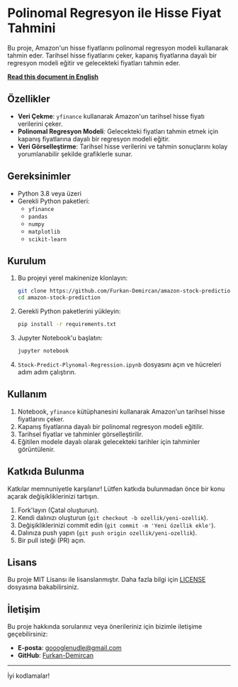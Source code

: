 # Polinomal Regresyon ile Hisse Fiyat Tahmini

Bu proje, Amazon'un hisse fiyatlarını polinomal regresyon modeli kullanarak tahmin eder. Tarihsel hisse fiyatlarını çeker, kapanış fiyatlarına dayalı bir regresyon modeli eğitir ve gelecekteki fiyatları tahmin eder.

[**Read this document in English**](./README.md)

## Özellikler

- **Veri Çekme**: `yfinance` kullanarak Amazon'un tarihsel hisse fiyatı verilerini çeker.
- **Polinomal Regresyon Modeli**: Gelecekteki fiyatları tahmin etmek için kapanış fiyatlarına dayalı bir regresyon modeli eğitir.
- **Veri Görselleştirme**: Tarihsel hisse verilerini ve tahmin sonuçlarını kolay yorumlanabilir şekilde grafiklerle sunar.

## Gereksinimler

- Python 3.8 veya üzeri
- Gerekli Python paketleri:
    - `yfinance`
    - `pandas`
    - `numpy`
    - `matplotlib`
    - `scikit-learn`

## Kurulum

1. Bu projeyi yerel makinenize klonlayın:
    ```bash
    git clone https://github.com/Furkan-Demircan/amazon-stock-prediction.git
    cd amazon-stock-prediction
    ```

2. Gerekli Python paketlerini yükleyin:
    ```bash
    pip install -r requirements.txt
    ```

3. Jupyter Notebook'u başlatın:
    ```bash
    jupyter notebook
    ```

4. `Stock-Predict-Plynomal-Regression.ipynb` dosyasını açın ve hücreleri adım adım çalıştırın.

## Kullanım

1. Notebook, `yfinance` kütüphanesini kullanarak Amazon'un tarihsel hisse fiyatlarını çeker.
2. Kapanış fiyatlarına dayalı bir polinomal regresyon modeli eğitilir.
3. Tarihsel fiyatlar ve tahminler görselleştirilir.
4. Eğitilen modele dayalı olarak gelecekteki tarihler için tahminler görüntülenir.

## Katkıda Bulunma

Katkılar memnuniyetle karşılanır! Lütfen katkıda bulunmadan önce bir konu açarak değişikliklerinizi tartışın.

1. Fork'layın (Çatal oluşturun).
2. Kendi dalınızı oluşturun (`git checkout -b ozellik/yeni-ozellik`).
3. Değişikliklerinizi commit edin (`git commit -m 'Yeni özellik ekle'`).
4. Dalınıza push yapın (`git push origin ozellik/yeni-ozellik`).
5. Bir pull isteği (PR) açın.

## Lisans

Bu proje MIT Lisansı ile lisanslanmıştır. Daha fazla bilgi için [LICENSE](./LICENSE) dosyasına bakabilirsiniz.

## İletişim

Bu proje hakkında sorularınız veya önerileriniz için bizimle iletişime geçebilirsiniz:

- **E-posta**: goooglenudle@gmail.com
- **GitHub**: [Furkan-Demircan](https://github.com/Furkan-Demircan)

---

İyi kodlamalar!
